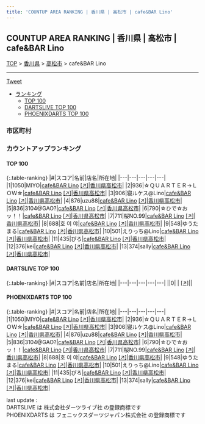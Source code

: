```yaml
---
title: 'COUNTUP AREA RANKING | 香川県 | 高松市 | cafe&BAR Lino'
---
```

## COUNTUP AREA RANKING | 香川県 | 高松市 | cafe&BAR Lino

[TOP](/darts/rank/) > [香川県](/darts/rank/香川県/) > [高松市](/darts/rank/香川県/高松市/) > cafe&BAR Lino

___

<a href="https://twitter.com/share?ref_src=twsrc%5Etfw" data-text="COUNTUP AREA RANKING | 香川県高松市cafe&BAR Lino" class="twitter-share-button" data-hashtags="DARTSLIVE,PHOENIXDARTS,darts,ダーツ" data-show-count="false">Tweet</a>

* [ランキング](#カウントアップランキング)
    * [TOP 100](#top-100)
    * [DARTSLIVE TOP 100](#dartslive-top-100)
    * [PHOENIXDARTS TOP 100](#phoenixdarts-top-100)

### 市区町村

<ul>

</ul>

### カウントアップランキング

#### TOP 100



{:.table-ranking}
|#|スコア|名前|店名|所在地|
|---|---|---|---|---|
|1|1050|<span class="rank-name-pd">MIYO</span>|<a href="/darts/rank/shops/89938.html">cafe&BAR Lino</a> <a href="https://vs.phoenixdarts.com/jp/shop/shopDetailInfo/s_89938?s_seq=89938">[↗]</a>|<a href="/darts/rank/香川県/高松市">香川県高松市</a>|
|2|936|<span class="rank-name-pd">☆ＱＵＡＲＴＥＲ→ＬＯＷ☆</span>|<a href="/darts/rank/shops/89938.html">cafe&BAR Lino</a> <a href="https://vs.phoenixdarts.com/jp/shop/shopDetailInfo/s_89938?s_seq=89938">[↗]</a>|<a href="/darts/rank/香川県/高松市">香川県高松市</a>|
|3|906|<span class="rank-name-pd">寝ルケス@Lino</span>|<a href="/darts/rank/shops/89938.html">cafe&BAR Lino</a> <a href="https://vs.phoenixdarts.com/jp/shop/shopDetailInfo/s_89938?s_seq=89938">[↗]</a>|<a href="/darts/rank/香川県/高松市">香川県高松市</a>|
|4|876|<span class="rank-name-pd">uzu88</span>|<a href="/darts/rank/shops/89938.html">cafe&BAR Lino</a> <a href="https://vs.phoenixdarts.com/jp/shop/shopDetailInfo/s_89938?s_seq=89938">[↗]</a>|<a href="/darts/rank/香川県/高松市">香川県高松市</a>|
|5|836|<span class="rank-name-pd">3104@GAO?</span>|<a href="/darts/rank/shops/89938.html">cafe&BAR Lino</a> <a href="https://vs.phoenixdarts.com/jp/shop/shopDetailInfo/s_89938?s_seq=89938">[↗]</a>|<a href="/darts/rank/香川県/高松市">香川県高松市</a>|
|6|790|<span class="rank-name-pd">☆ひで☆おッ！！</span>|<a href="/darts/rank/shops/89938.html">cafe&BAR Lino</a> <a href="https://vs.phoenixdarts.com/jp/shop/shopDetailInfo/s_89938?s_seq=89938">[↗]</a>|<a href="/darts/rank/香川県/高松市">香川県高松市</a>|
|7|711|<span class="rank-name-pd">桜NO.99</span>|<a href="/darts/rank/shops/89938.html">cafe&BAR Lino</a> <a href="https://vs.phoenixdarts.com/jp/shop/shopDetailInfo/s_89938?s_seq=89938">[↗]</a>|<a href="/darts/rank/香川県/高松市">香川県高松市</a>|
|8|688|<span class="rank-name-pd">호  이  야</span>|<a href="/darts/rank/shops/89938.html">cafe&BAR Lino</a> <a href="https://vs.phoenixdarts.com/jp/shop/shopDetailInfo/s_89938?s_seq=89938">[↗]</a>|<a href="/darts/rank/香川県/高松市">香川県高松市</a>|
|9|548|<span class="rank-name-pd">ゆうたまる</span>|<a href="/darts/rank/shops/89938.html">cafe&BAR Lino</a> <a href="https://vs.phoenixdarts.com/jp/shop/shopDetailInfo/s_89938?s_seq=89938">[↗]</a>|<a href="/darts/rank/香川県/高松市">香川県高松市</a>|
|10|501|<span class="rank-name-pd">えりっち@Lino</span>|<a href="/darts/rank/shops/89938.html">cafe&BAR Lino</a> <a href="https://vs.phoenixdarts.com/jp/shop/shopDetailInfo/s_89938?s_seq=89938">[↗]</a>|<a href="/darts/rank/香川県/高松市">香川県高松市</a>|
|11|435|<span class="rank-name-pd">ぴろ</span>|<a href="/darts/rank/shops/89938.html">cafe&BAR Lino</a> <a href="https://vs.phoenixdarts.com/jp/shop/shopDetailInfo/s_89938?s_seq=89938">[↗]</a>|<a href="/darts/rank/香川県/高松市">香川県高松市</a>|
|12|376|<span class="rank-name-pd">kei</span>|<a href="/darts/rank/shops/89938.html">cafe&BAR Lino</a> <a href="https://vs.phoenixdarts.com/jp/shop/shopDetailInfo/s_89938?s_seq=89938">[↗]</a>|<a href="/darts/rank/香川県/高松市">香川県高松市</a>|
|13|374|<span class="rank-name-pd">sally</span>|<a href="/darts/rank/shops/89938.html">cafe&BAR Lino</a> <a href="https://vs.phoenixdarts.com/jp/shop/shopDetailInfo/s_89938?s_seq=89938">[↗]</a>|<a href="/darts/rank/香川県/高松市">香川県高松市</a>|


#### DARTSLIVE TOP 100



{:.table-ranking}
|#|スコア|名前|店名|所在地|
|---|---|---|---|---|
||0|<span class="rank-name-dl"> </span>|<a href="/darts/rank/shops/.html"></a> <a href="">[↗]</a>|<a href="/darts/rank//"></a>|


#### PHOENIXDARTS TOP 100



{:.table-ranking}
|#|スコア|名前|店名|所在地|
|---|---|---|---|---|
|1|1050|<span class="rank-name-pd">MIYO</span>|<a href="/darts/rank/shops/89938.html">cafe&BAR Lino</a> <a href="https://vs.phoenixdarts.com/jp/shop/shopDetailInfo/s_89938?s_seq=89938">[↗]</a>|<a href="/darts/rank/香川県/高松市">香川県高松市</a>|
|2|936|<span class="rank-name-pd">☆ＱＵＡＲＴＥＲ→ＬＯＷ☆</span>|<a href="/darts/rank/shops/89938.html">cafe&BAR Lino</a> <a href="https://vs.phoenixdarts.com/jp/shop/shopDetailInfo/s_89938?s_seq=89938">[↗]</a>|<a href="/darts/rank/香川県/高松市">香川県高松市</a>|
|3|906|<span class="rank-name-pd">寝ルケス@Lino</span>|<a href="/darts/rank/shops/89938.html">cafe&BAR Lino</a> <a href="https://vs.phoenixdarts.com/jp/shop/shopDetailInfo/s_89938?s_seq=89938">[↗]</a>|<a href="/darts/rank/香川県/高松市">香川県高松市</a>|
|4|876|<span class="rank-name-pd">uzu88</span>|<a href="/darts/rank/shops/89938.html">cafe&BAR Lino</a> <a href="https://vs.phoenixdarts.com/jp/shop/shopDetailInfo/s_89938?s_seq=89938">[↗]</a>|<a href="/darts/rank/香川県/高松市">香川県高松市</a>|
|5|836|<span class="rank-name-pd">3104@GAO?</span>|<a href="/darts/rank/shops/89938.html">cafe&BAR Lino</a> <a href="https://vs.phoenixdarts.com/jp/shop/shopDetailInfo/s_89938?s_seq=89938">[↗]</a>|<a href="/darts/rank/香川県/高松市">香川県高松市</a>|
|6|790|<span class="rank-name-pd">☆ひで☆おッ！！</span>|<a href="/darts/rank/shops/89938.html">cafe&BAR Lino</a> <a href="https://vs.phoenixdarts.com/jp/shop/shopDetailInfo/s_89938?s_seq=89938">[↗]</a>|<a href="/darts/rank/香川県/高松市">香川県高松市</a>|
|7|711|<span class="rank-name-pd">桜NO.99</span>|<a href="/darts/rank/shops/89938.html">cafe&BAR Lino</a> <a href="https://vs.phoenixdarts.com/jp/shop/shopDetailInfo/s_89938?s_seq=89938">[↗]</a>|<a href="/darts/rank/香川県/高松市">香川県高松市</a>|
|8|688|<span class="rank-name-pd">호  이  야</span>|<a href="/darts/rank/shops/89938.html">cafe&BAR Lino</a> <a href="https://vs.phoenixdarts.com/jp/shop/shopDetailInfo/s_89938?s_seq=89938">[↗]</a>|<a href="/darts/rank/香川県/高松市">香川県高松市</a>|
|9|548|<span class="rank-name-pd">ゆうたまる</span>|<a href="/darts/rank/shops/89938.html">cafe&BAR Lino</a> <a href="https://vs.phoenixdarts.com/jp/shop/shopDetailInfo/s_89938?s_seq=89938">[↗]</a>|<a href="/darts/rank/香川県/高松市">香川県高松市</a>|
|10|501|<span class="rank-name-pd">えりっち@Lino</span>|<a href="/darts/rank/shops/89938.html">cafe&BAR Lino</a> <a href="https://vs.phoenixdarts.com/jp/shop/shopDetailInfo/s_89938?s_seq=89938">[↗]</a>|<a href="/darts/rank/香川県/高松市">香川県高松市</a>|
|11|435|<span class="rank-name-pd">ぴろ</span>|<a href="/darts/rank/shops/89938.html">cafe&BAR Lino</a> <a href="https://vs.phoenixdarts.com/jp/shop/shopDetailInfo/s_89938?s_seq=89938">[↗]</a>|<a href="/darts/rank/香川県/高松市">香川県高松市</a>|
|12|376|<span class="rank-name-pd">kei</span>|<a href="/darts/rank/shops/89938.html">cafe&BAR Lino</a> <a href="https://vs.phoenixdarts.com/jp/shop/shopDetailInfo/s_89938?s_seq=89938">[↗]</a>|<a href="/darts/rank/香川県/高松市">香川県高松市</a>|
|13|374|<span class="rank-name-pd">sally</span>|<a href="/darts/rank/shops/89938.html">cafe&BAR Lino</a> <a href="https://vs.phoenixdarts.com/jp/shop/shopDetailInfo/s_89938?s_seq=89938">[↗]</a>|<a href="/darts/rank/香川県/高松市">香川県高松市</a>|


<div class="footer border-top border-gray-light mt-5 pt-3 text-right text-gray">
    last update : <span style="font-weight: italic" id="foot_last_modified"></span><br />
    DARTSLIVE は 株式会社ダーツライブ社 の登録商標です<br />
    PHOENIXDARTS は フェニックスダーツジャパン株式会社 の登録商標です<br />
</div>

<script src="https://cdnjs.cloudflare.com/ajax/libs/jquery.tablesorter/2.31.3/js/jquery.tablesorter.min.js" integrity="sha512-qzgd5cYSZcosqpzpn7zF2ZId8f/8CHmFKZ8j7mU4OUXTNRd5g+ZHBPsgKEwoqxCtdQvExE5LprwwPAgoicguNg==" crossorigin="anonymous" referrerpolicy="no-referrer"></script>
<link rel="stylesheet" href="https://cdnjs.cloudflare.com/ajax/libs/jquery.tablesorter/2.31.3/css/theme.default.min.css" integrity="sha512-wghhOJkjQX0Lh3NSWvNKeZ0ZpNn+SPVXX1Qyc9OCaogADktxrBiBdKGDoqVUOyhStvMBmJQ8ZdMHiR3wuEq8+w==" crossorigin="anonymous" referrerpolicy="no-referrer" />
<script>
$(function() {
    $(".table-ranking").tablesorter({sortList:[[0, 0]]});
    $("#foot_last_modified").text(formatDate(new Date(document.lastModified), 'yyyy-MM-dd HH:mm:ss'));
});
</script>

<script async src="https://platform.twitter.com/widgets.js" charset="utf-8"></script>